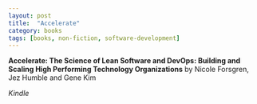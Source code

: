 ```yaml
---
layout: post
title:  "Accelerate"
category: books
tags: [books, non-fiction, software-development]
---
```



**Accelerate: The Science of Lean Software and DevOps: Building and Scaling High Performing Technology Organizations** by Nicole Forsgren, Jez Humble and Gene Kim

*Kindle*

